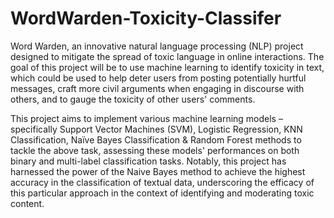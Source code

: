 # WordWarden-Toxicity-Classifer

Word Warden, an innovative natural language processing (NLP) project designed to mitigate the spread of toxic language in online interactions. The goal of this project will be to use machine learning to identify toxicity in text, which could be used to help deter users from posting potentially hurtful messages, craft more civil arguments when engaging in discourse with others, and to gauge the toxicity of other users' comments.

This project aims to implement various machine learning models – specifically Support Vector Machines (SVM), Logistic Regression, KNN Classification, Naïve Bayes Classification & Random Forest methods to tackle the above task, assessing these models' performances on both binary and multi-label classification tasks. Notably, this project has harnessed the power of the Naive Bayes method to achieve the highest accuracy in the classification of textual data, underscoring the efficacy of this particular approach in the context of identifying and moderating toxic content.
